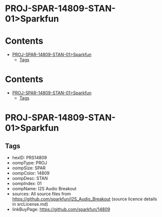 
PROJ-SPAR-14809-STAN-01>Sparkfun
================================

Contents
========

* [PROJ-SPAR-14809-STAN-01>Sparkfun](#proj-spar-14809-stan-01sparkfun)
	* [Tags](#tags)

Contents
========

* [PROJ-SPAR-14809-STAN-01>Sparkfun](#proj-spar-14809-stan-01sparkfun)
	* [Tags](#tags)

# PROJ-SPAR-14809-STAN-01>Sparkfun

## Tags

- hexID: PRS14809
- oompType: PROJ
- oompSize: SPAR
- oompColor: 14809
- oompDesc: STAN
- oompIndex: 01
- oompName: I2S Audio Breakout
- sources: All source files from https://github.com/sparkfun/I2S_Audio_Breakout (source licence details in srcLicense.md)
- linkBuyPage: https://github.com/sparkfun/14809
